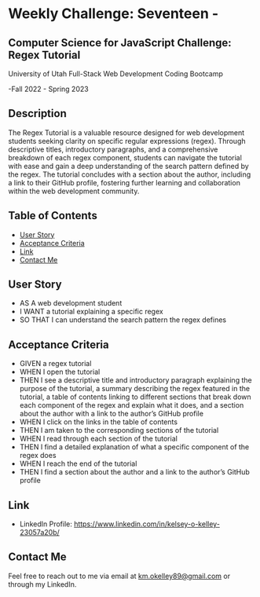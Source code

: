 # Weekly Challenge: Seventeen -

## Computer Science for JavaScript Challenge: Regex Tutorial

  University of Utah
  Full-Stack Web Development Coding Bootcamp

  -Fall 2022 - Spring 2023

## Description

  The Regex Tutorial is a valuable resource designed for web development students seeking clarity on specific regular expressions (regex). Through descriptive titles, introductory paragraphs, and a comprehensive breakdown of each regex component, students can navigate the tutorial with ease and gain a deep understanding of the search pattern defined by the regex. The tutorial concludes with a section about the author, including a link to their GitHub profile, fostering further learning and collaboration within the web development community.

## Table of Contents

- [User Story](#user)
- [Acceptance Criteria](#acceptance)
- [Link](#link)
- [Contact Me](#contact)

## User Story

  * AS A web development student
  * I WANT a tutorial explaining a specific regex
  * SO THAT I can understand the search pattern the regex defines

## Acceptance Criteria 

  * GIVEN a regex tutorial
  * WHEN I open the tutorial
  * THEN I see a descriptive title and introductory paragraph explaining the purpose of the tutorial, a summary describing the regex featured in the tutorial, a table of contents linking to different sections that break down each component of the regex and explain what it does, and a section about the author with a link to the author’s GitHub profile
  * WHEN I click on the links in the table of contents
  * THEN I am taken to the corresponding sections of the tutorial
  * WHEN I read through each section of the tutorial
  * THEN I find a detailed explanation of what a specific component of the regex does
  * WHEN I reach the end of the tutorial
  * THEN I find a section about the author and a link to the author’s GitHub profile

## Link

  * LinkedIn Profile: https://www.linkedin.com/in/kelsey-o-kelley-23057a20b/

## Contact Me

  Feel free to reach out to me via email at km.okelley89@gmail.com or through my LinkedIn.